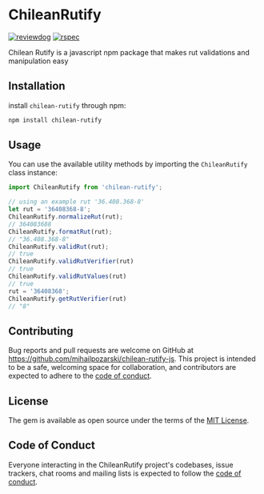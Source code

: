 # ChileanRutify

[![reviewdog](https://github.com/mihailpozarski/chilean-rutify-js/workflows/reviewdog/badge.svg?branch=main&event=push)](https://github.com/mihailpozarski/chilean-rutify-js/actions?query=workflow%3Areviewdog+event%3Apush+branch%3Amain)
[![rspec](https://github.com/mihailpozarski/chilean-rutify-js/workflows/jest/badge.svg?branch=main&event=push)](https://github.com/mihailpozarski/chilean-rutify-js/actions?query=workflow%3Ajest+event%3Apush+branch%3Amain)

Chilean Rutify is a javascript npm package that makes rut validations and manipulation easy

## Installation

install `chilean-rutify` through npm:

```bash
npm install chilean-rutify
```

## Usage
You can use the available utility methods by importing the `ChileanRutify` class instance:

```js
import ChileanRutify from 'chilean-rutify';

// using an example rut '36.408.368-8'
let rut = '36408368-8';
ChileanRutify.normalizeRut(rut);
// 364083688
ChileanRutify.formatRut(rut);
// "36.408.368-8"
ChileanRutify.validRut(rut);
// true
ChileanRutify.validRutVerifier(rut)
// true
ChileanRutify.validRutValues(rut)
// true
rut = '36408368';
ChileanRutify.getRutVerifier(rut)
// "8"
```

## Contributing

Bug reports and pull requests are welcome on GitHub at https://github.com/mihailpozarski/chilean-rutify-js. This project is intended to be a safe, welcoming space for collaboration, and contributors are expected to adhere to the [code of conduct](https://github.com/mihailpozarski/chilean-rutify-js/blob/main/CODE_OF_CONDUCT.md).

## License

The gem is available as open source under the terms of the [MIT License](https://opensource.org/licenses/MIT).

## Code of Conduct

Everyone interacting in the ChileanRutify project's codebases, issue trackers, chat rooms and mailing lists is expected to follow the [code of conduct](https://github.com/mihailpozarski/chilean-rutify-js/blob/main/CODE_OF_CONDUCT.md).
